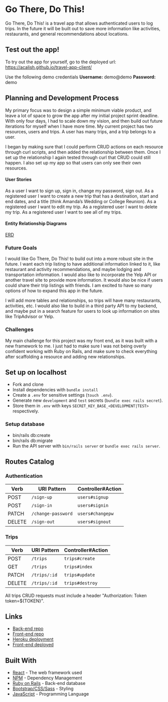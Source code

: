 # Go There, Do This!

Go There, Do This! is a travel app that allows authenticated users to log trips.  In the future it will be built out to save more information like activities, restaurants, and general recommendations about locations.

## Test out the app!

To try out the app for yourself, go to the deployed
url: https://acalish.github.io/travel-app-client/

Use the following demo credentials
**Username:** demo@demo
**Password:** demo

## Planning and Development Process

My primary focus was to design a simple minimum viable product, and leave a lot of space to grow the app after my initial project sprint deadline.  With only four days, I had to scale down my vision, and then build out future iterations for myself when I have more time.  My current project has two resources, users and trips.  A user has many trips, and a trip belongs to a user.

I began by making sure that I could perform CRUD actions on each resource through curl scripts, and then added the relationship between them.  Once I set up the relationship I again tested through curl that CRUD could still happen.  I also set up my app so that users can only see their own resources.

#### User Stories
As a user I want to sign up, sign in, change my password, sign out.
As a registered user I want to create a new trip that has a destination, start and end dates, and a title (think Amanda’s Wedding or College Reunion).
As a registered user I want to edit my trip.
As a registered user I want to delete my trip.
As a registered user I want to see all of my trips.


#### Entity Relationship Diagrams
[ERD](https://imgur.com/a/eBDXsdw)



### Future Goals
I would like Go There, Do This! to build out into a more robust site in the future.  I want each trip listing to have additional information linked to it, like restaurant and activity recommendations, and maybe lodging and transportation information.  I would also like to incorporate the Yelp API or another travel site to provide more information.  It would also be nice if users could share their trip listings with friends.  I am excited to have so many options of how to expand this app in the future.

I will add more tables and relationships, so trips will have many restaurants, activities, etc.  I would also like to build in a third party API to my backend, and maybe put in a search feature for users to look up information on sites like TripAdvisor or Yelp.

### Challenges
My main challenge for this project was my front end, as it was built with a new framework to me.  I just had to make sure I was not being overly confident working with Ruby on Rails, and make sure to check everything after scaffolding a resource and adding new relationships.

## Set up on localhost
- Fork and clone
- Install dependencies with `bundle install`
- Create a `.env` for sensitive settings (`touch .env`).
- Generate new `development` and `test` secrets (`bundle exec rails secret`).
- Store them in `.env` with keys `SECRET_KEY_BASE_<DEVELOPMENT|TEST>` respectively.

### Setup database
- bin/rails db:create
- bin/rails db:migrate
- Run the API server with `bin/rails server` or `bundle exec rails server`.


## Routes Catalog

### Authentication

| Verb   | URI Pattern            | Controller#Action |
|--------|------------------------|-------------------|
| POST   | `/sign-up`             | `users#signup`    |
| POST   | `/sign-in`             | `users#signin`    |
| PATCH  | `/change-password`     | `users#changepw`  |
| DELETE | `/sign-out`            | `users#signout`   |


### Trips

| Verb | URI Pattern | Controller#Action |
|------|-------------|-------------------|
| POST  | `/trips`      | `trips#create`  |
| GET	  | `/trips`      | `trips#index`   |
| PATCH | `/trips/:id`  | `trips#update`  |
| DELETE | `/trips/:id` | `trips#destroy` |

All trips CRUD requests must include a header "Authorization: Token token=${TOKEN}".


## Links

* [Back-end repo](https://github.com/acalish/travel-app-api)
* [Front-end repo](https://github.com/acalish/travel-app-client)
* [Heroku deployment](https://floating-chamber-13025.herokuapp.com/)
* [Front-end deployed](https://acalish.github.io/travel-app-client/)

## Built With

* [React](https://reactjs.org/) - The web framework used
* [NPM](https://www.npmjs.com/) - Dependency Management
* [Ruby on Rails](https://rubyonrails.org/) - Back-end database
* [Bootstrap/CSS/Sass](getbootstrap.com/) - Styling
* [JavaScript](https://www.javascript.com/) - Programming Language
